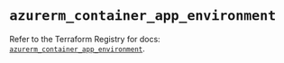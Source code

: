 # `azurerm_container_app_environment`

Refer to the Terraform Registry for docs: [`azurerm_container_app_environment`](https://registry.terraform.io/providers/hashicorp/azurerm/4.3.0/docs/resources/container_app_environment).
